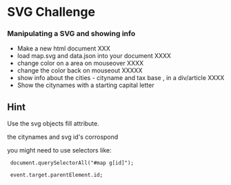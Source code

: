 # SVG Challenge
###  Manipulating a SVG and showing info
* Make a new html document XXX
* load map.svg and data.json into your document XXXX
* change color on a area on mouseover XXXX
* change the color back on mouseout  XXXXX
* show info about the cities - cityname and tax base , in a div/article XXXX
* Show the citynames with a starting capital letter 

## Hint
Use the svg objects fill attribute.

the citynames and svg id's corrospond

you might need to use selectors like:
 
 ```
  document.querySelectorAll("#map g[id]");
  
  event.target.parentElement.id;
  
  ```
 
